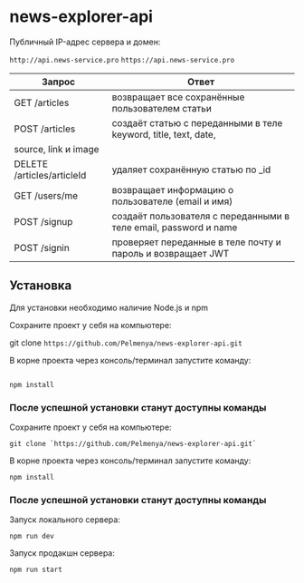 # news-explorer-api

Публичный IP-адрес сервера и домен:

`http://api.news-service.pro` `https://api.news-service.pro`

| Запрос                                            | Ответ                                                               |
|---------------------------------------------------|---------------------------------------------------------------------|
| GET /articles                                     | возвращает все сохранённые пользователем статьи                     |
| POST /articles                                    | создаёт статью с переданными в теле keyword, title, text, date,     |
|                                                     source, link и image                                                |
| DELETE /articles/articleId                        | удаляет сохранённую статью  по _id                                  |
| GET /users/me                                     | возвращает информацию о пользователе (email и имя)                  |
| POST /signup                                      | создаёт пользователя с переданными в теле email, password и name    |
| POST /signin                                      | проверяет переданные в теле почту и пароль и возвращает JWT         |

## Установка

Для установки необходимо наличие Node.js и npm

Сохраните проект у себя на компьютере:

git clone `https://github.com/Pelmenya/news-explorer-api.git`

В корне проекта через консоль/терминал запустите команду:
```

npm install
```

### После успешной установки станут доступны команды
Сохраните проект у себя на компьютере:
```
git clone `https://github.com/Pelmenya/news-explorer-api.git`
```
В корне проекта через консоль/терминал запустите команду:
```
npm install
```
### После успешной установки станут доступны команды

Запуск локального сервера:  
```
npm run dev
```
Запуск продакшн сервера:  
```
npm run start
```
